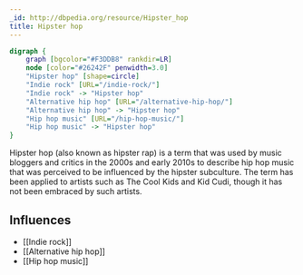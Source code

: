 ```yaml
---
_id: http://dbpedia.org/resource/Hipster_hop
title: Hipster hop
---
```


```dot
digraph {
	graph [bgcolor="#F3DDB8" rankdir=LR]
	node [color="#26242F" penwidth=3.0]
	"Hipster hop" [shape=circle]
	"Indie rock" [URL="/indie-rock/"]
	"Indie rock" -> "Hipster hop"
	"Alternative hip hop" [URL="/alternative-hip-hop/"]
	"Alternative hip hop" -> "Hipster hop"
	"Hip hop music" [URL="/hip-hop-music/"]
	"Hip hop music" -> "Hipster hop"
}
```

Hipster hop (also known as hipster rap) is a term that was used by music bloggers and critics in the 2000s and early 2010s to describe hip hop music that was perceived to be influenced by the hipster subculture. The term has been applied to artists such as The Cool Kids and Kid Cudi, though it has not been embraced by such artists.

## Influences
- [[Indie rock]]
- [[Alternative hip hop]]
- [[Hip hop music]]
